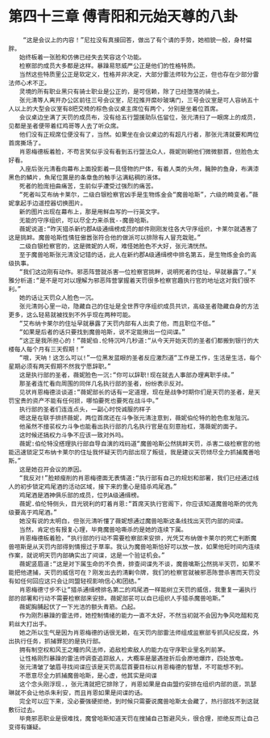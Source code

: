 # 第四十三章 傅青阳和元始天尊的八卦
        “这是会议上的内容！”尼拉没有真接回答，做出了有个请的手势，她相貌一般，身材偏胖。
       始终板着一张脸和仿佛已经失去笑容这个功能。
       检察部的成员大多都是这样。暴躁易怒威严公正是他们的性格特质。
       当然这些特质里公正是软定义，性格并非决定，大部分雷法师较为公正，但也存在少部分雷法师心术不正。
       灵境的所有职业黑只有骑士职业是公正的，是可信赖，除了已经堕落的骑土。
       张元清等人离开办公区前往三号会议室，尼拉推开縻砂玻璃门，三号会议室是可人容纳五十人以上的大型会议室有8把交椅的棕色会议桌主席位有两个，分别是坐着位首席。
       会议桌边坐满了天罚的成员布，没有给五行盟援助队伍留位，张元清扫了一眼席上的成员，见都是圣者便带着红鸡哥等人去了听众席。
       他们没有正规席位便没有了，当然。如果坐在会议桌边的有超凡行者，那张元清就要和两位首席撕场了。
       肖恩梅德板着脸，不苟言笑似乎没有看到五行盟法众人，薇妮则朝他们微微额首，但脸色太好看。
       入座后张元清看向幕布上面投影着一具怪物的尸体，有着人类的头颅，臃肿的鱼身，布满漆黑色的鱗片，魚尾位置是的条章鱼的触手沾满粘稠的液体。
       死者的脸庞扭曲痛苦，生前似乎遭受过强烈的痛苦。
       “死者叫艾布纳卡莱尔，二级白银检察官凶手是生物炼金会“魔兽哈斯”，六级的畸变者。”薇妮拿起手边遥控器切换图片。
       新的图片出现在幕布上，那是用鲜血写的一行英文字。
       无能的守序组织，可以尽全力来杀我--魔兽哈斯。
       薇妮说道:“昨天猎杀新约郡A级通缉榜成员的邮件刚刚发往各大守序组织，卡莱尔就遇害了这是挑衅。魔兽哈斯性情狂傲嚣张符合他的做派可以排除有人冒充栽赃。”
       二级白银检察官的，这是微妮的人啊，难怪她脸色不大好，张元清恍然。
       至于魔兽哈斯张元清没记错的话，此人在新约郡A级通缉榜中排名第五，是生物炼金会的高级执事。
       “我们这边刚有动作。邪恶阵营就杀害一位检察官挑畔，说明死者的住址，早就暴露了。”关雅分析道:“是不是可对以理解为邪恶阵营掌握着天罚很多检察官趣执行官的地址这对我们很不利。”
       她的话让天罚众人脸色一沉。
       张元清则心里一动，隐藏自己的住址是全世界守序组织成员共识，高级圣者隐藏自身的方法更多，这么轻易就被找到不外乎现在两种可能。
       “艾布纳卡莱尔的住址早就暴露了天罚内部有人出卖了他，而且职位不低。”
       “如果是后者的话只要找到魔兽哈斯，说不定能揪出一位间谍。”
       “这正是我所担心的！”薇妮伯.伦特沉吟几秒道:“从今天开始天罚的圣者们都搬到银行的大楼每人每个月有三天假期！”
       “哦，天呐！这怎么可以!”一位黑发蓝眼的圣者反应激烈道“工作是工作，生活是生活，每个星期必须有两天假期不然我宁愿辞职。”
       这是执行部的圣者，薇妮脸色一沉:“你可以辞职!现在就去人事部办理离职手续。”
       那圣者连忙看向周围的同伴几名执行部的圣者，纷纷表示反对。
       见状肖恩梅德淡谈道:“薇妮部长的话有一定道理，现在是战争时期你们是天罚的圣者，是天罚宝贵的资产不能有任何损，哪怕要死也要死在战斗中。”
       执行部的圣者们连连点头，一副心时悦诚服的样子
       嗯这是在联手排挤薇妮，两位首席还在斗争张元清注意到，薇妮伯伦特的脸色愈发阻沉。
       他虽然不擅苌权力斗争也能看出执行部的几名执行官是在刻意抬杠，落薇妮的面子。
       这时候还搞权力斗争不应该一致对外吗。
       薇妮:伯伦特没搭理执行部自导自演的戏码道“魔兽哈斯公然挑衅天罚，杀害二级检察官的他能迅速锁定艾布纳卡莱尔的住址我怀疑天罚内部出现了叛徒，我是建议天罚倾尽全力抓捕魔善哈斯。”
       这是她召开会议的原因。
       “我反对!”脸颊瘦削的肖恩梅德面无表情道:“执行部有自己的规划和部署，我们已经通过线人的初步锁定鸡尾酒的活动区域，接下来的重心是猎杀鸡尾酒。”
       鸡尾酒是酒神俱乐部的成员，位列A级通缉榜。
       薇妮.伯伦特侧头，目光锐利的盯着肖恩:“首席天执行官阁下，你应该知道魔兽哈斯的优先级要高于鸡尾酒。”
       她没有说的太明白，但张元清听懂了薇妮想通过魔兽哈斯这条线找出天罚内部的间谍。
       当然，肯定也有报复心理，毕竟魔兽哈嘶杀的是她的连续下属。
       肖恩梅德板着脸，“执行部的行动不需要检察部来安排，光凭艾布纳做卡莱尔的死亡判断魔兽喧斯是从天罚内部得到情报过于草率。我认为魔兽哈斯恰好可以放一放，如果他短时间内连续作案，就说明天罚内部确实出了间谍，这是一个验证机会。”
       薇妮竖眉道:“这是对下属生命的不负责，排查间谍先不谈，魔兽噙斯公然挑半天罚，如果不能把他逮捕，天罚的威信可在？刚发出去的清剿令牌，我们的检察官就被邪恶陈营杀害而天罚没有如任何回应这只会让同盟轻视影响信心和团结。”
       肖恩梅德寸步不让“猎杀通缉榜排名第二的鸡尾酒一样能树立天罚的威信，我重复一遍执行部的部署和行动不需要检察部来安排。薇妮部苌可以自已组织人手猎杀魔兽哈斯。”
       薇妮胸脯起伏了一下光洁的额头青筋。凸起。
       作为刚烈暴躁的雷法师，她控制情绪的能力一直不太好，不然当初就不会因为争风吃醋和克莉丝大打出手。
       她之所以生气是因为肖恩梅德的话很无赖，在天罚内部雷法师组成监察部专抓风纪反腐，外出执行任务，抓捕罪犯的是执行部。
       拥有制空权和风王之瞳的风法师，追敌检索敌人的能力在守序职业里名列前茅。
       让性格刚烈暴躁的雷法师调查追踪敌人，大概率是屡遇挫折后会原地爆炸，四处放电。
       张元清皱了皱眉寻找间谍应该是天罚高层首要目标以肖恩梅德的智慧，不可能想不到。
       不愿意尽全力抓捕魔兽哈斯，是心虚，他其实是间谍
       这个念头刚浮现.，张元清就把它排除了，肖恩如果是自由盟约安排在组织内部的底，凯瑟琳就不会让他杀朱利安，而且肖恩如果是间谍的话。
       完全可以应下来，没必要强硬拒绝，到时候只需要说魔兽哈斯太会藏了，热行部找不到这就敷衍过去。
       毕竟邪恶职业是很难找，魔曾哈斯知道天罚在搜捕自己暂避风头，很合理，拒绝反而让自己变得有嫌疑。